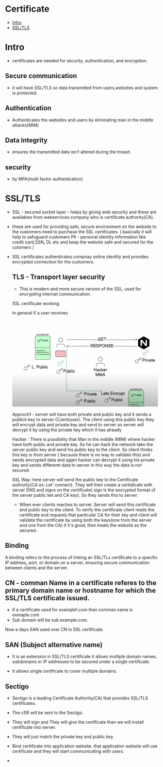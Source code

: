 # Certificate
- [ Intro ](#Intro)
- [ SSL/TLS ](#SSL/TLS)



# Intro
- certificates are needed for security, authentication, and encryption.

## Secure communication 
  - it will have SSL/TLS so data transmitted from users,websites and system is protected.
## Authentication
- Authenticates the websites and users by eliminating man in the middle attacks(MIM)
## Data Integrity
 - ensures the transmitted data isn't altered during the trnasit.
## security
- by MFA(multi factor authentication)


# SSL/TLS 
- SSL - secured socket layer - helps by giving web security and these are availables from webservices company who is certificate authority(CA).
- these are used for providing safe, secure environment on the website to the customers need to purchase the SSL certificates. ( basically it will help to safuguard customers PII - personal identity information like credit card,SSN, DL etc and keep the website safe and secured for the cutomers )
- SSL certificates authenticates compnay online identity and provides encrypted connection for the customers.
  ## TLS - Transport layer security
  - This is modern and more secure version of the SSL, used for encrypting internet communication. 



  SSL certificate working:

  In general if a user receives 


  ![screenshot](https://github.com/SrinivasEsapalli/DevOps-complete/blob/main/linux/Screenshorts/Screen%2068.jpg)

  Approch1 - server will have both private and public key and it sends a publick key to server CLient(user).
  The client  using this public key they will encrypt data and private key and send to server so server will decrypt it by using the private key which it has already

  Hacker : There is possibility that Man in the middle (MIM)  where hacker have both public and private key. So he can hack the network take the server public key and send his public key to the client. So client thinks this key is from server  ( because there is no way to validate this) and sends encrypted data and again hacker can decrypt it using his private key and sends differemt data to server in this way the data is not secured.



  SSL Way: here server will send the public key to the Certificate authority(CA ex: Let' connect). They will then create a certidicate with server DNS and signs on the certificate( sign is the encrypted format of the server public ket and CA key). So they sends this to server.

  - When ever clients reaches to server. Server will send this certificate  and public key to the client. To verify the certificate client reads the certificate and requests that particular CA for their key and client will validate the certificate by using both the keys(one from the server and one from the CA) if it's good, then treats the website as the secured. 


## Binding 
A binding refers to the process of linking an SSL/TLs certificate to a specific IP address, port, or domain on a server, ensuring secure communication between clients and the server.


## CN - comman Name in a certificate referes to the primary domain name or hostname for which  the SSL/TLS certificate issued.

- if a certificate used for example1.com then comman name is exmaple.com
- Sub domain will be sub.example.com.

Now a days SAN used over CN in SSL certificate.


## SAN (Subject alternative name)
- It is an extension in SSL/TLS certificate it allows multiple domain names, subdomains or IP addresses to be secured under a single certificate.


- It allows single certificate to cover multiple domains.


## Sectigo

- Sectigo is a leading Certificate Authority(CA) that provides SSL/TLS certificates.
- The cSR will be sent to the Sectigo.

- They will sign and They will give the certificate then we will install certificate into server.
- They will just match the private key and public key.
- Bind certificate into application website. that application website will use certificate and they will start communicating with users.

- 


